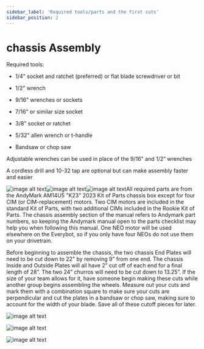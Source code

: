 ```yaml
---
sidebar_label: 'Required tools/parts and the first cuts'
sidebar_position: 2
---
```


# chassis Assembly

Required tools:

* 1/4" socket and ratchet (preferred) or flat blade screwdriver or bit

* 1/2" wrench

* 9/16" wrenches or sockets

* 7/16" or similar size socket

* 3/8" socket or ratchet

* 5/32" allen wrench or t-handle

* Bandsaw or chop saw

Adjustable wrenches can be used in place of the 9/16" and 1/2” wrenches

A cordless drill and 10-32 tap are optional but can make assembly faster and easier

![image alt text](/media/chassis/image_0.jpg)![image alt text](/media/chassis/image_1.jpg)![image alt text](/media/chassis/image_2.jpg)All required parts are from the AndyMark AM14U5 "K23" 2023 Kit of Parts chassis box except for four CIM (or CIM-replacement) motors. Two CIM motors are included in the standard Kit of Parts, with two additional CIMs included in the Rookie Kit of Parts. The chassis assembly section of the manual refers to Andymark part numbers, so keeping the Andymark manual open to the parts checklist may help you when following this manual. One NEO motor will be used elsewhere on the Everybot, so if you only have four NEOs do not use them on your drivetrain.

Before beginning to assemble the chassis, the two chassis End Plates will need to be cut down to 22" by removing 9” from one end. The chassis Inside and Outside Plates will all have 2” cut off of each end for a final length of 28”. The two 24” churros will need to be cut down to 13.25”. If the size of your team allows for it, have someone begin making these cuts while another group begins assembling the wheels. Measure out your cuts and mark them with a combination square to make sure your cuts are perpendicular and cut the plates in a bandsaw or chop saw, making sure to account for the width of your blade. Save all of these cutoff pieces for later.

![image alt text](/media/chassis/image_3.png)

![image alt text](/media/chassis/image_4.png)

![image alt text](/media/chassis/image_5.png)
